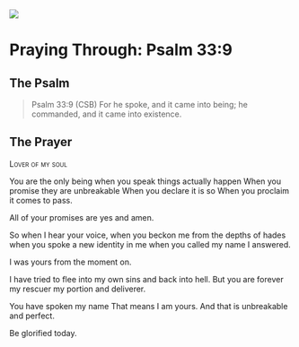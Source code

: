 <img class="intro-left" style="margin-top:10px" src="/images/art-paris-psalter.jpg">

# Praying Through: Psalm 33:9

<p style="clear:both;">

## The Psalm

>Psalm 33:9 (CSB)   For he spoke, and it came into being; he commanded, and it came into existence.

## The Prayer

<div style="font-variant: small-caps;">Lover of my soul</div>


You are the only being
  when you speak
  things actually happen
  When you promise
  they are unbreakable
  When you declare
  it is so
  When you proclaim
  it comes to pass.

All of your promises are yes and amen.

So when I hear your voice,
  when you beckon me from the depths of hades
  when you spoke a new identity in me
  when you called my name
  I answered.

I was yours from the moment on.

I have tried to flee
  into my own sins
  and back into hell.
  But you are forever my rescuer
  my portion
  and deliverer.

You have spoken my name
  That means I am yours.
  And that is unbreakable
  and perfect.

Be glorified today.
